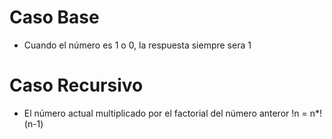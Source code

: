 # Caso Base
- Cuando el número es 1 o 0, la respuesta siempre sera 1

# Caso Recursivo
- El número actual multiplicado por el factorial del número anteror !n = n*!(n-1)